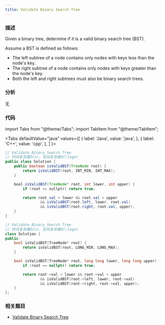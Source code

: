 ```yaml
---
title: Validate Binary Search Tree
---
```


### 描述

Given a binary tree, determine if it is a valid binary search tree (BST).

Assume a BST is defined as follows:

- The left subtree of a node contains only nodes with keys less than the node's key.
- The right subtree of a node contains only nodes with keys greater than the node's key.
- Both the left and right subtrees must also be binary search trees.

### 分析

无

### 代码

import Tabs from "@theme/Tabs";
import TabItem from "@theme/TabItem";

<Tabs
defaultValue="java"
values={[
{ label: 'Java', value: 'java', },
{ label: 'C++', value: 'cpp', },
]
}>
<TabItem value="java">

```java
// Validate Binary Search Tree
// 时间复杂度O(n)，空间复杂度O(\logn)
public class Solution {
    public boolean isValidBST(TreeNode root) {
        return isValidBST(root, INT_MIN, INT_MAX);
    }

    bool isValidBST(TreeNode* root, int lower, int upper) {
        if (root == nullptr) return true;

        return root.val > lower && root.val < upper
                && isValidBST(root.left, lower, root.val)
                && isValidBST(root.right, root.val, upper);
    }
}
```

</TabItem>
<TabItem value="cpp">

```cpp
// Validate Binary Search Tree
// 时间复杂度O(n)，空间复杂度O(\logn)
class Solution {
public:
    bool isValidBST(TreeNode* root) {
        return isValidBST(root, LONG_MIN, LONG_MAX);
    }

    bool isValidBST(TreeNode* root, long long lower, long long upper) {
        if (root == nullptr) return true;

        return root->val > lower && root->val < upper
                && isValidBST(root->left, lower, root->val)
                && isValidBST(root->right, root->val, upper);
    }
};
```

</TabItem>
</Tabs>

### 相关题目

- [Validate Binary Search Tree](validate-binary-search-tree.md)
